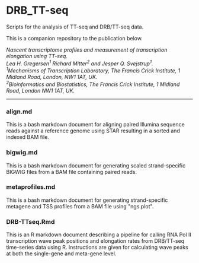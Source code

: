 # DRB_TT-seq

Scripts for the analysis of TT-seq and DRB/TT-seq data.

This is a companion repository to the publication below.  

*Nascent transcriptome profiles and measurement of transcription elongation using TT-seq.*<br>
*Lea H. Gregersen<sup>1</sup> Richard Mitter<sup>2</sup> and Jesper Q. Svejstrup<sup>1</sup>.*<br>
*<sup>1</sup>Mechanisms of Transcription Laboratory, The Francis Crick Institute, 1 Midland Road, London, NW1 1AT, UK.*<br>
*<sup>2</sup>Bioinformatics and Biostatistics, The Francis Crick Institute, 1 Midland Road, London NW1 1AT, UK.*<br>

---

### align.md
This is a bash markdown document for aligning paired Illumina sequence reads against a reference genome using STAR resulting in a sorted and indexed BAM file.

### bigwig.md
This is a bash markdown document for generating scaled strand-specific BIGWIG files from a BAM file containing paired reads.

### metaprofiles.md
This is a bash markdown document for generating strand-specific metagene and TSS profiles from a BAM file using "ngs.plot".

### DRB-TTseq.Rmd
This is an R markdown document describing a pipeline for calling RNA Pol II transcription wave peak positions and elongation rates from DRB/TT-seq time-series data using R.  Instructions are given for calculating wave peaks at both the single-gene and meta-gene level.
